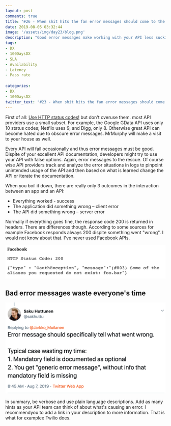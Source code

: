 ```yaml
---
layout: post
comments: true
title: "#26 - When shit hits the fan error messages should come to the rescue"
date: 2019-08-05 03:32:44
image: '/assets/img/day23/blog.png'
description: "Good error messages make working with your API less suckier"
tags:
- DX 
- 100DaysDX
- SLA
- Availability
- Latency
- Pass rate

categories:
- DX
- 100DaysDX
twitter_text: "#23 - When shit hits the fan error messages should come to the rescue"
---
```


First of all: [Use HTTP status codes!](https://restfulapi.net/http-status-codes/) but don't overuse them. most API providers use a small subset. For example, the Google GData API uses only 10 status codes; Netflix uses 9, and Digg, only 8. Otherwise great API can become hated due to obscure error messages. MrMurphy will make a visit to your house as well.  

Every API will fail occasionally and thus error messages must be good. Dispite of your excellent API documentation, developers might try to use your API with false options. Again, error messages to the rescue. Of course wise API providers track and analyze the error situations in logs to pinpoint unintended usage of the API and then based on what is learned change the API or iterate the documentation.

When you boil it down, there are really only 3 outcomes in the interaction between an app and an API:
- Everything worked -  success 
- The application did something wrong – client error
- The API did something wrong – server error

Normally if everything goes fine, the response code 200 is returned in headers. There are differences though. According to some sources for example Facebook responds always 200 dispite something went "wrong". I would not know about that. I've never used Facebook APIs. 

<img itemprop="image" src="/assets/img/day26/facebook.png" alt="{{site.name}}">


## Bad error messages waste everyone's time

<a href="https://twitter.com/sakhuttu/status/1158977489529704453"><img itemprop="image" src="/assets/img/day26/saku.png" alt="{{site.name}}"></a>


In summary, be verbose and use plain language descriptions. Add as many hints as your API team can think of about what's causing an error. I recommendyou to add a link in your description to more information. That is what for examplee Twilio does. 

